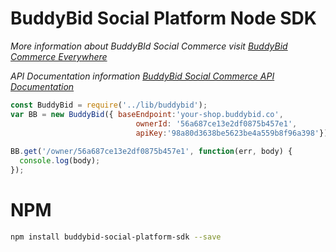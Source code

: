 # BuddyBid Social Platform Node SDK

*More information about BuddyBId Social Commerce visit [BuddyBid Commerce Everywhere](https://www.buddybid.com)*

*API Documentation information [BuddyBid Social Commerce API Documentation](https://buddybid.co/api/documentation/)*


```javascript
const BuddyBid = require('../lib/buddybid');
var BB = new BuddyBid({ baseEndpoint:'your-shop.buddybid.co',
                            ownerId: '56a687ce13e2df0875b457e1',
                            apiKey:'98a80d3638be5623be4a559b8f96a398'});
                            
BB.get('/owner/56a687ce13e2df0875b457e1', function(err, body) {
  console.log(body);
});                                                      
```

# NPM

```bash
npm install buddybid-social-platform-sdk --save                                        
```